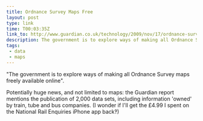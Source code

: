 ```yaml
---
title: Ordnance Survey Maps Free
layout: post
type: link
time: T00:03:35Z
link_to: http://www.guardian.co.uk/technology/2009/nov/17/ordnance-survey-maps-online
description: The government is to explore ways of making all Ordnance Survey maps freely available online.
tags:
 - data
 - maps
---
```

"The government is to explore ways of making all Ordnance Survey maps freely available online".

Potentially huge news, and not limited to maps: the Guardian report mentions the publication of 2,000 data sets, including information 'owned' by train, tube and bus companies. (I wonder if I'll get the &#163;4.99 I spent on the National Rail Enquiries iPhone app back&#8253;)
